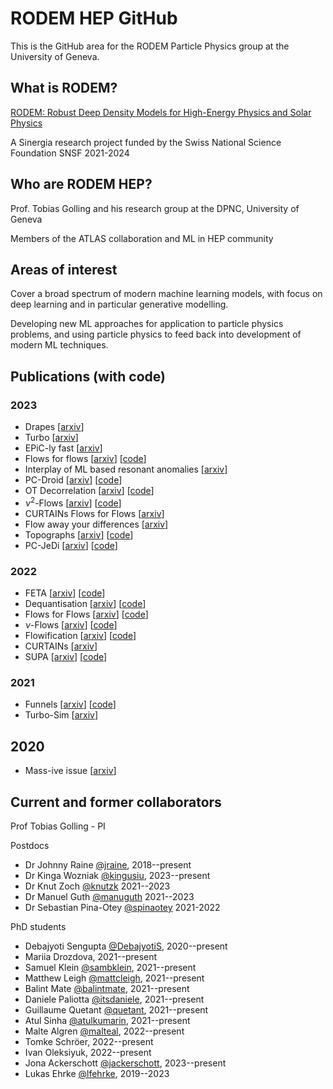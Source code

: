 # RODEM HEP GitHub

This is the GitHub area for the RODEM Particle Physics group at the University of Geneva.

## What is RODEM?

[RODEM: Robust Deep Density Models for High-Energy Physics and Solar Physics](https://rodem.ch/)

A Sinergia research project funded by the Swiss National Science Foundation SNSF 2021-2024

## Who are RODEM HEP?

Prof. Tobias Golling and his research group at the DPNC, University of Geneva

Members of the ATLAS collaboration and ML in HEP community

## Areas of interest

Cover a broad spectrum of modern machine learning models, with focus on deep learning and in particular generative modelling.

Developing new ML approaches for application to particle physics problems, and using particle physics to feed back into development of modern ML techniques.

## Publications (with code)

### 2023

- Drapes [[arxiv](https://arxiv.org/abs/2312.10130)]
- Turbo [[arxiv](https://arxiv.org/abs/2311.06527)]
- EPiC-ly fast [[arxiv](https://arxiv.org/abs/2310.00049)]
- Flows for flows [[arxiv](https://arxiv.org/abs/2309.06472)] [[code](https://github.com/rodem-hep/flows4flows)]
- Interplay of ML based resonant anomalies [[arxiv](https://arxiv.org/abs/2307.11157)]
- PC-Droid [[arxiv](https://arxiv.org/abs/2307.06836)] [[code](https://github.com/rodem-hep/pcdroid)]
- OT Decorrelation [[arxiv](https://arxiv.org/abs/2307.05187)] [[code](https://github.com/rodem-hep/ot-decorrelation)]
- $\nu^2$-Flows [[arxiv](https://arxiv.org/abs/2307.02405)] [[code](https://github.com/rodem-hep/nu2flows)]
- CURTAINs Flows for Flows [[arxiv](https://arxiv.org/abs/2305.04646)]
- Flow away your differences [[arxiv](https://arxiv.org/abs/2304.14963)]
- Topographs [[arxiv](https://arxiv.org/abs/2303.13937)] [[code](https://github.com/rodem-hep/Topographs/)]
- PC-JeDi [[arxiv](https://arxiv.org/abs/2303.05376)] [[code](https://github.com/rodem-hep/PC-JeDi)]

### 2022

- FETA [[arxiv](http://arxiv.org/abs/2212.11285)] [[code](https://github.com/rmastand/FETA/)]
- Dequantisation [[arxiv](https://arxiv.org/abs/2211.02486)] [[code](https://github.com/rodem-hep/dequantile)]
- Flows for Flows [[arxiv](https://arxiv.org/abs/2211.02487)] [[code](https://github.com/rodem-hep/flows4flows)]
- $\nu$-Flows [[arxiv](https://arxiv.org/abs/2207.00664)] [[code](https://github.com/rodem-hep/neutrino_flows)]
- Flowification [[arxiv](https://arxiv.org/abs/2205.15209)] [[code](https://github.com/balintmate/flowification)]
- CURTAINs [[arxiv](https://arxiv.org/abs/2203.09470)]
- SUPA [[arxiv](https://arxiv.org/abs/2202.05012)] [[code](https://github.com/rodem-hep/SUPA)]

### 2021

- Funnels [[arxiv](https://arxiv.org/abs/2112.08069)] [[code](https://github.com/rodem-hep/funnels_repo)]
- Turbo-Sim [[arxiv](https://arxiv.org/abs/2112.10629)]

## 2020

- Mass-ive issue [[arxiv](https://arxiv.org/abs/2303.14134)]

## Current and former collaborators

Prof Tobias Golling - PI

Postdocs

- Dr Johnny Raine [@jraine](https://github.com/jraine), 2018--present
- Dr Kinga Wozniak [@kingusiu](https://github.com/kingusiu), 2023--present
- Dr Knut Zoch [@knutzk](https://github.com/knutzk) 2021--2023
- Dr Manuel Guth [@manuguth](https://github.com/manuguth) 2021--2023
- Dr Sebastian Pina-Otey [@spinaotey](https://github.com/spinaotey) 2021-2022

PhD students

- Debajyoti Sengupta [@DebajyotiS](https://github.com/DebajyotiS), 2020--present
- Mariia Drozdova, 2021--present
- Samuel Klein [@sambklein](https://github.com/sambklein), 2021--present
- Matthew Leigh [@mattcleigh](https://github.com/mattcleigh), 2021--present
- Balint Mate [@balintmate](https://github.com/balintmate), 2021--present
- Daniele Paliotta [@itsdaniele](https://github.com/itsdaniele), 2021--present
- Guillaume Quetant [@quetant](https://github.com/quetant), 2021--present
- Atul Sinha [@atulkumarin](https://github.com/atulkumarin), 2021--present
- Malte Algren [@malteal](https://github.com/malteal), 2022--present
- Tomke Schröer, 2022--present
- Ivan Oleksiyuk, 2022--present
- Jona Ackerschott [@jackerschott](https://github.com/jackerschott), 2023--present
- Lukas Ehrke [@lfehrke](https://github.com/lfehrke), 2019--2023
